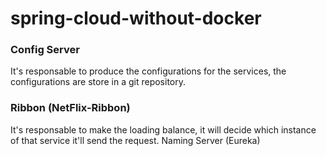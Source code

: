# spring-cloud-without-docker

### Config Server
It's responsable to produce the configurations for the services, the configurations are store in a git repository.

### Ribbon (NetFlix-Ribbon) 
It's responsable to make the loading balance, it will decide which instance of that service it'll send the request.
Naming Server (Eureka) 
